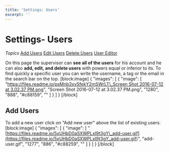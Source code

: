 ```yaml
---
title: 'Settings: Users'
excerpt: ''
---
```


# Settings- Users

_Topics_ [Add Users](settings-users.md#section-add-users) [Edit Users](settings-users.md#section-edit-users) [Delete Users](settings-users.md#section-delete-users) [User Editor](settings-users.md#section-user-editor)

On this page the supervisor can **see all of the users** for his account and he can also **add, edit, and delete users** with powers equal or inferior to its. To find quickly a specific user you can write the username, a tag or the email in the search bar on the top. \[block:image\] { "images": \[ { "image": \[ "[https://files.readme.io/psMnb3xvSfekY2mSWrLT\_Screen Shot 2016-07-12 at 3.02.37 PM.png](https://files.readme.io/psMnb3xvSfekY2mSWrLT_Screen%20Shot%202016-07-12%20at%203.02.37%20PM.png)", "Screen Shot 2016-07-12 at 3.02.37 PM.png", "1280", "888", "\#c88159", "" \] } \] } \[/block\]

## Add Users

To add a new user click on "Add new user" above the list of existing users. \[block:image\] { "images": \[ { "image": \[ "[https://files.readme.io/5xUHbD0aSXWPLxI9t3gY\_add-user.gif](https://files.readme.io/5xUHbD0aSXWPLxI9t3gY_add-user.gif)", "add-user.gif", "1277", "886", "\#c88259", "" \] } \] } \[/block\]

